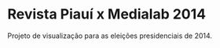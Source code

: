 # Revista Piauí x Medialab 2014 #

Projeto de visualização para as eleições presidenciais de 2014.

